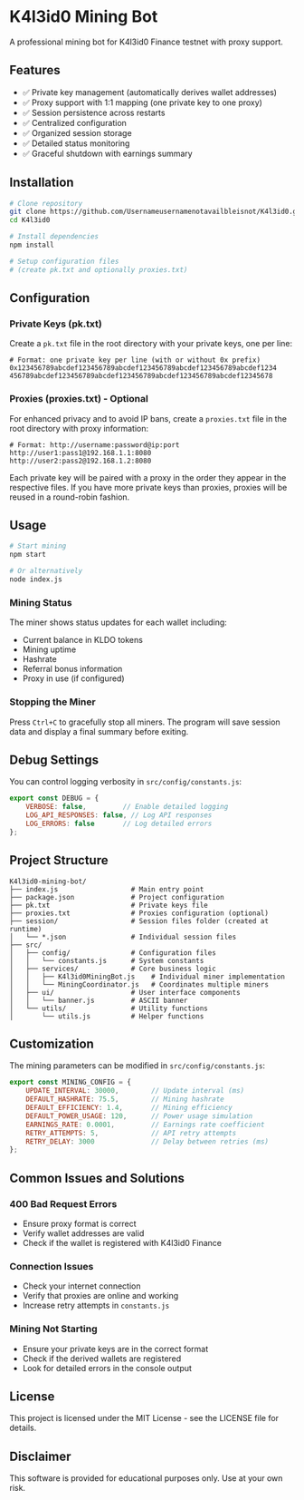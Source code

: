 # K4l3id0 Mining Bot

A professional mining bot for K4l3id0 Finance testnet with proxy support.

## Features

- ✅ Private key management (automatically derives wallet addresses)
- ✅ Proxy support with 1:1 mapping (one private key to one proxy)
- ✅ Session persistence across restarts
- ✅ Centralized configuration
- ✅ Organized session storage
- ✅ Detailed status monitoring
- ✅ Graceful shutdown with earnings summary

## Installation

```bash
# Clone repository
git clone https://github.com/Usernameusernamenotavailbleisnot/K4l3id0.git
cd K4l3id0

# Install dependencies
npm install

# Setup configuration files
# (create pk.txt and optionally proxies.txt)
```

## Configuration

### Private Keys (pk.txt)

Create a `pk.txt` file in the root directory with your private keys, one per line:

```
# Format: one private key per line (with or without 0x prefix)
0x123456789abcdef123456789abcdef123456789abcdef123456789abcdef1234
456789abcdef123456789abcdef123456789abcdef123456789abcdef12345678
```

### Proxies (proxies.txt) - Optional

For enhanced privacy and to avoid IP bans, create a `proxies.txt` file in the root directory with proxy information:

```
# Format: http://username:password@ip:port
http://user1:pass1@192.168.1.1:8080
http://user2:pass2@192.168.1.2:8080
```

Each private key will be paired with a proxy in the order they appear in the respective files. If you have more private keys than proxies, proxies will be reused in a round-robin fashion.

## Usage

```bash
# Start mining
npm start

# Or alternatively
node index.js
```

### Mining Status

The miner shows status updates for each wallet including:
- Current balance in KLDO tokens
- Mining uptime
- Hashrate
- Referral bonus information
- Proxy in use (if configured)

### Stopping the Miner

Press `Ctrl+C` to gracefully stop all miners. The program will save session data and display a final summary before exiting.

## Debug Settings

You can control logging verbosity in `src/config/constants.js`:

```javascript
export const DEBUG = {
    VERBOSE: false,         // Enable detailed logging
    LOG_API_RESPONSES: false, // Log API responses
    LOG_ERRORS: false       // Log detailed errors
};
```

## Project Structure

```
K4l3id0-mining-bot/
├── index.js                  # Main entry point
├── package.json              # Project configuration
├── pk.txt                    # Private keys file
├── proxies.txt               # Proxies configuration (optional)
├── session/                  # Session files folder (created at runtime)
│   └── *.json                # Individual session files
├── src/
│   ├── config/               # Configuration files
│   │   └── constants.js      # System constants
│   ├── services/             # Core business logic
│   │   ├── K4l3id0MiningBot.js    # Individual miner implementation
│   │   └── MiningCoordinator.js   # Coordinates multiple miners
│   ├── ui/                   # User interface components
│   │   └── banner.js         # ASCII banner
│   └── utils/                # Utility functions
│       └── utils.js          # Helper functions
```

## Customization

The mining parameters can be modified in `src/config/constants.js`:

```javascript
export const MINING_CONFIG = {
    UPDATE_INTERVAL: 30000,        // Update interval (ms)
    DEFAULT_HASHRATE: 75.5,        // Mining hashrate
    DEFAULT_EFFICIENCY: 1.4,       // Mining efficiency
    DEFAULT_POWER_USAGE: 120,      // Power usage simulation
    EARNINGS_RATE: 0.0001,         // Earnings rate coefficient
    RETRY_ATTEMPTS: 5,             // API retry attempts
    RETRY_DELAY: 3000              // Delay between retries (ms)
};
```

## Common Issues and Solutions

### 400 Bad Request Errors
- Ensure proxy format is correct
- Verify wallet addresses are valid
- Check if the wallet is registered with K4l3id0 Finance

### Connection Issues
- Check your internet connection
- Verify that proxies are online and working
- Increase retry attempts in `constants.js`

### Mining Not Starting
- Ensure your private keys are in the correct format
- Check if the derived wallets are registered
- Look for detailed errors in the console output

## License

This project is licensed under the MIT License - see the LICENSE file for details.

## Disclaimer

This software is provided for educational purposes only. Use at your own risk.
